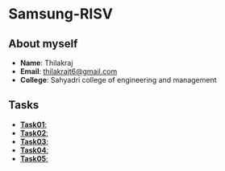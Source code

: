 # Samsung-RISV

## About myself
- **Name**: Thilakraj
- **Email**: thilakrajt6@gmail.com
- **College**: Sahyadri college of engineering and management

## Tasks
- [**Task01**:](https://github.com/Thilakraj116/Samsung-RISV/tree/2081bc39bdec6dfcb3fbd201d55f56a9fa87b7eb/task%20-%201)
- [**Task02**:](https://github.com/Thilakraj116/Samsung-RISV/tree/2081bc39bdec6dfcb3fbd201d55f56a9fa87b7eb/task-2)
- [**Task03**:](https://github.com/Thilakraj116/Samsung-RISV/tree/2081bc39bdec6dfcb3fbd201d55f56a9fa87b7eb/task-3)
- [**Task04**:](https://github.com/Thilakraj116/Samsung-RISV/tree/2081bc39bdec6dfcb3fbd201d55f56a9fa87b7eb/task-4)
- [**Task05**:](https://github.com/Thilakraj116/Samsung-RISV/tree/2081bc39bdec6dfcb3fbd201d55f56a9fa87b7eb/task-5)


